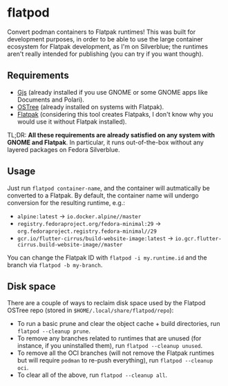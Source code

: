 # flatpod

Convert podman containers to Flatpak runtimes! This was built for development purposes, in order
to be able to use the large container ecosystem for Flatpak development, as I'm on Silverblue;
the runtimes aren't really intended for publishing (you can try if you want though).

## Requirements

- [Gjs](https://gitlab.gnome.org/GNOME/gjs/wikis/Home) (already installed if you use GNOME or
  some GNOME apps like Documents and Polari).
- [OSTree](https://ostree.readthedocs.io) (already installed on systems with Flatpak).
- [Flatpak](https://flatpak.org/) (considering this tool creates Flatpaks, I don't know why you
  would use it without Flatpak installed).

TL;DR: **All these requirements are already satisfied on any system with GNOME and Flatpak**.
In particular, it runs out-of-the-box without any layered packages on Fedora Silverblue.

## Usage

Just run `flatpod container-name`, and the container will autmatically be converted to a Flatpak.
By default, the container name will undergo conversion for the resulting runtime, e.g.:

* `alpine:latest` -> `io.docker.alpine//master`
* `registry.fedoraproject.org/fedora-minimal:29` -> `org.fedoraproject.registry.fedora-minimal//29`
* `gcr.io/flutter-cirrus/build-website-image:latest` -> `io.gcr.flutter-cirrus.build-website-image//master`

You can change the Flatpak ID with `flatpod -i my.runtime.id` and the branch via
`flatpod -b my-branch`.

## Disk space

There are a couple of ways to reclaim disk space used by the Flatpod OSTree repo (stored in
`$HOME/.local/share/flatpod/repo`):

- To run a basic prune and clear the object cache + build directories,
  run `flatpod --cleanup prune`.
- To remove any branches related to runtimes that are unused (for instance, if you uninstalled
  them), run `flatpod --cleanup unused`.
- To remove all the OCI branches (will not remove the Flatpak runtimes but will require
  `podman` to re-push everything), run `flatpod --cleanup oci`.
- To clear all of the above, run `flatpod --cleanup all`.
